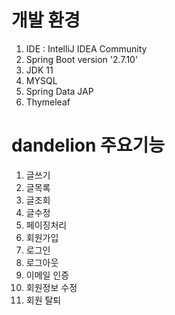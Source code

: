 # 개발 환경
1. IDE : IntelliJ IDEA Community
2. Spring Boot version '2.7.10'
3. JDK 11
4. MYSQL
5. Spring Data JAP
6. Thymeleaf

# dandelion 주요기능
1. 글쓰기
2. 글목록
3. 글조회
4. 글수정
5. 페이징처리
6. 회원가입
7. 로그인
8. 로그아웃
9. 이메일 인증
10. 회원정보 수정
11. 회원 탈퇴